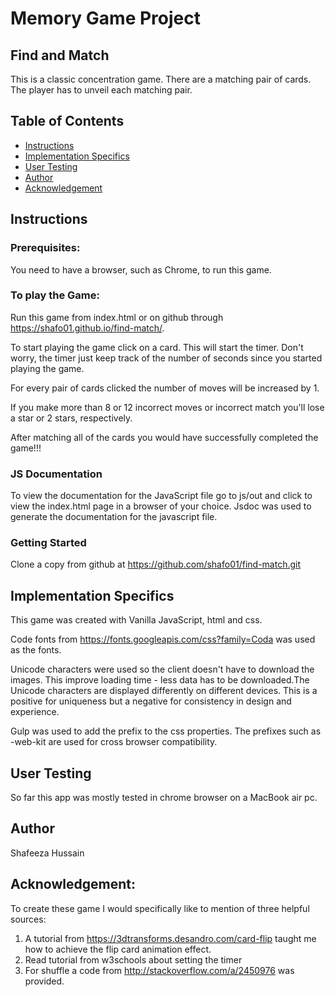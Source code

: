 # Memory Game Project
## Find and Match
This is a classic concentration game. There are a matching pair of cards. The player has to unveil each matching pair.

## Table of Contents

* [Instructions](#instructions)
* [Implementation Specifics](#implementation-specifics)
* [User Testing](#user-testing)
* [Author](#author)
* [Acknowledgement](#acknowledgement)

## Instructions

### Prerequisites:

You need to have a browser, such as Chrome, to run this game.

### To play the Game:

Run this game from index.html or on github through https://shafo01.github.io/find-match/.

To start playing the game click on a card. This will start the timer. Don't worry, the timer just keep track of the number of seconds since you started playing the game. 


For every pair of cards clicked the number of moves will be increased by 1. 

If you make more than 8 or 12 incorrect moves or incorrect match  you'll lose a star or 2 stars, respectively. 

After matching all of the cards you would have successfully completed the game!!!

### JS Documentation

To view the documentation for the JavaScript file go to js/out and click to view the index.html page in a browser of your choice. Jsdoc was used to generate the documentation for the javascript file.

### Getting Started

Clone a copy from github at https://github.com/shafo01/find-match.git

<a name="implementation-specifics"></a>
## Implementation Specifics

This game was created with Vanilla JavaScript, html and css. 

Code fonts from https://fonts.googleapis.com/css?family=Coda was used as the fonts.

 Unicode characters were used so the client doesn't have to download the images. This improve loading time - less data has to be downloaded.The Unicode characters are displayed differently on different devices. This is a positive for uniqueness but a negative for consistency in design and experience.

Gulp was used to add the prefix to the css properties. The prefixes such as -web-kit are used for cross browser compatibility.

<a name="user-testing"></a>
## User Testing

So far this app was mostly tested in chrome browser on a MacBook air pc.

## Author

Shafeeza Hussain

## Acknowledgement:

To create these game I would specifically like to mention of three helpful sources:

1. A tutorial from https://3dtransforms.desandro.com/card-flip taught me how to achieve the flip card animation effect.
2. Read tutorial from w3schools about setting the timer 
3. For shuffle a code from http://stackoverflow.com/a/2450976 was provided. 


